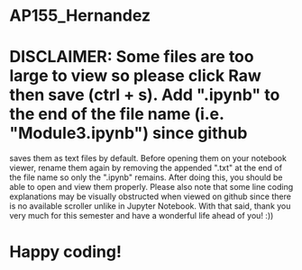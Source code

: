 # AP155_Hernandez

# DISCLAIMER: Some files are too large to view so please click Raw then save (ctrl + s). Add ".ipynb" to the end of the file name (i.e. "Module3.ipynb") since github
saves them as text files by default. Before opening them on your notebook viewer, rename them again by removing the appended ".txt" at the end of the file name so
only the ".ipynb" remains. After doing this, you should be able to open and view them properly. Please also note that some line coding explanations may be visually
obstructed when viewed on github since there is no available scroller unlike in Jupyter Notebook. With that said, thank you very much for this semester and have a
wonderful life ahead of you! :))

# Happy coding!
